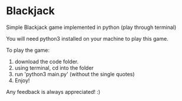 # Blackjack
Simple Blackjack game implemented in python (play through terminal)

You will need python3 installed on your machine to play this game.

To play the game:
1. download the code folder.
2. using terminal, cd into the folder
3. run 'python3 main.py' (without the single quotes)
4. Enjoy!

Any feedback is always appreciated! :)
